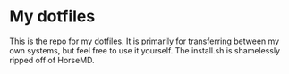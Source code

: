 # My dotfiles
This is the repo for my dotfiles. It is primarily for transferring between my own systems, but feel free to use it yourself.
The install.sh is shamelessly ripped off of HorseMD.
